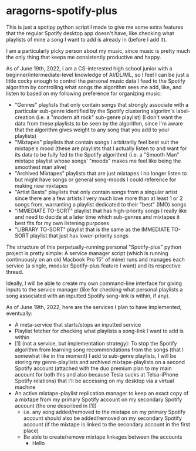 # aragorns-spotify-plus

This is just a spotipy python script I made to give me some extra features that the regular Spotify desktop app doesn't have, like checking what playlists of mine a song I want to add is already in (before I add it).

I am a particularly picky person about my music, since music is pretty much the only thing that keeps me consistently productive and happy.

As of June 19th, 2022, I am a CS-interested high school junior with a beginner/intermediate-level knowledge of AI/DL/ML, so I feel I can be just a little cocky enough to control the personal music data I feed to the Spotify algorithm by controlling what songs the algorithm sees me add, like, and listen to based on my following preference for organizing music:
* "Genres" playlists that only contain songs that strongly associate with a particular sub-genre identified by the Spotify clustering algoritm's label-creation (i.e. a "modern alt rock" sub-genre playlist) (I don't want the data from these playlists to be seen by the algorithm, since I'm aware that the algorithm gives weight to any song that you add to your playlists)
* "Mixtapes" playlists that contain songs I arbitrarily feel best suit the mixtape's mood (these are playlists that I actually listen to and want for its data to be fully fed to the Spotify algorithm) (i.e. a "Smooth Man" mixtape playlist whose songs' "moods" makes me feel like being the smoothest man alive)
* "Archived Mixtapes" playlists that are just mixtapes I no longer listen to but might have songs or general song-moods I could reference for making new mixtapes
* "Artist Bests" playlists that only contain songs from a singular artist since there are a few artists I very much love more than at least 1 or 2 songs from, warranting a playlist dedicated to their "best" (IMO) songs
* "IMMEDIATE TO-SORT" playlist that has high-priority songs I really like and need to decide at a later time which sub-genres and mixtapes it best fits for my own listening purposes
* "LIBRARY TO-SORT" playlist that is the same as the IMMEDIATE TO-SORT playlist that just has lower-priority songs

The structure of this perpetually-running personal "Spotify-plus" python project is pretty simple: A service manager script (which is running continuously on an old Macbook Pro 15" of mine) runs and manages each service (a single, modular Spotify-plus feature I want) and its respective thread.

Ideally, I will be able to create my own command-line interface for giving inputs to the service manager (like for checking what personal playlists a song associated with an inputted Spotify song-link is within, if any).

As of June 19th, 2022, here are the services I plan to have implemented, eventually:
* A meta-service that starts/stops an inputted service
* Playlist fetcher for checking what playlists a song-link I want to add is within
* \[1\] (not a service, but implementation strategy): To stop the Spotify algorithm from learning song recommendations from the songs (that I somewhat like in the moment) I add to sub-genre playlists, I will be storing my genre-playlists and archived mixtape-playlists on a second Spotify account (attached with the duo premium plan to my main account for both this and also because Tesla sucks at Telsa-iPhone Spotify relations) that I'll be accessing on my desktop via a virtual machine
* An active mixtape-playlist replication manager to keep an exact copy of a mixtape from my primary Spotify account on my secondary Spotify account (the one described in \[1\])
    * i.e. any song added/removed to the mixtape on my primary Spotify account should also be added/removed on my secondary Spotify account (if the mixtape is linked to the secondary account in the first place)
    * Be able to create/remove mixtape linkages between the accounts
        * Hello
